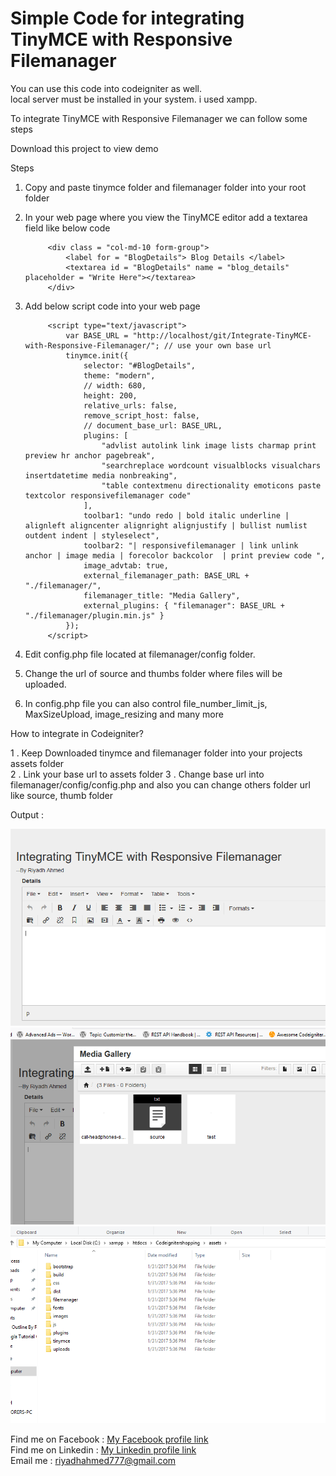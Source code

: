 <h1>Simple Code for integrating TinyMCE with Responsive Filemanager </h1> 
You can use this code into codeigniter as well.   <br/> 
local server must be installed in your system. i used xampp.   <br/>

To integrate TinyMCE with Responsive Filemanager we can follow some steps


Download this project to view demo

Steps 

1. Copy and paste tinymce folder and filemanager folder into your root folder
2. In your web page where you view the TinyMCE editor add a textarea field like below code

            <div class = "col-md-10 form-group">
                <label for = "BlogDetails"> Blog Details </label>
                <textarea id = "BlogDetails" name = "blog_details" placeholder = "Write Here"></textarea>
            </div>
3. Add below script code into your web page


            <script type="text/javascript">
                var BASE_URL = "http://localhost/git/Integrate-TinyMCE-with-Responsive-Filemanager/"; // use your own base url
                tinymce.init({
                    selector: "#BlogDetails",
                    theme: "modern",
                    // width: 680,
                    height: 200,
                    relative_urls: false,
                    remove_script_host: false,
                    // document_base_url: BASE_URL,
                    plugins: [
                        "advlist autolink link image lists charmap print preview hr anchor pagebreak",
                        "searchreplace wordcount visualblocks visualchars insertdatetime media nonbreaking",
                        "table contextmenu directionality emoticons paste textcolor responsivefilemanager code"
                    ],
                    toolbar1: "undo redo | bold italic underline | alignleft aligncenter alignright alignjustify | bullist numlist outdent indent | styleselect",
                    toolbar2: "| responsivefilemanager | link unlink anchor | image media | forecolor backcolor  | print preview code ",
                    image_advtab: true,
                    external_filemanager_path: BASE_URL + "./filemanager/",
                    filemanager_title: "Media Gallery",
                    external_plugins: { "filemanager": BASE_URL + "./filemanager/plugin.min.js" }
                });
            </script>



4. Edit config.php file located at  filemanager/config folder.
5. Change the url of source and thumbs folder where files will be uploaded. 	
6. In config.php file you can also control file_number_limit_js, MaxSizeUpload, image_resizing and many more


How to integrate in Codeigniter?

  1 .  Keep Downloaded tinymce and filemanager folder into your projects assets folder  
  2 .  Link your base url to assets folder
  3 .  Change base url into filemanager/config/config.php and also you can change others folder url like source, thumb folder

Output : 

![alt text](./images/TinyMCE_default.png)
![alt text](./images/TinyMCE_filemanager.png)
![alt text](./images/ci_integration_tinymce.png)

 Find me on Facebook  : [ My Facebook profile link](https://www.facebook.com/morshed.riyad) \
 Find me on  Linkedin  : [My Linkedin profile  link](https://www.linkedin.com/in/monjur-morshed-riyadh-6aaba465/)  \
 Email me : riyadhahmed777@gmail.com